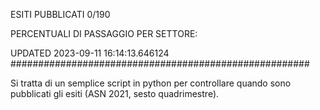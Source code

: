 ESITI PUBBLICATI 0/190 

PERCENTUALI DI PASSAGGIO PER SETTORE:

UPDATED 2023-09-11 16:14:13.646124
###################################################### 

Si tratta di un semplice script in python per controllare quando sono pubblicati gli esiti (ASN 2021, sesto quadrimestre).

